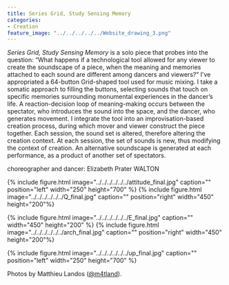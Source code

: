 ```yaml
---
title: Series Grid, Study Sensing Memory
categories:
- Creation
feature_image: "../../../../../Website_drawing_3.png"
---
```


*Series Grid, Study Sensing Memory* is a solo piece that probes into the question: “What happens if a technological tool allowed for any viewer to create the soundscape of a piece, when the meaning and memories attached to each sound are different among dancers and viewers?” I’ve appropriated a 64-button Grid-shaped tool used for music mixing. I take a somatic approach to filling the buttons, selecting sounds that touch on specific memories surrounding monumental experiences in the dancer’s life. A reaction-decision loop of meaning-making occurs between the spectator, who introduces the sound into the space, and the dancer, who generates movement. I integrate the tool into an improvisation-based creation process, during which mover and viewer construct the piece together. Each session, the sound set is altered, therefore altering the creation context. At each session, the set of sounds is new, thus modifying the context of creation. An alternative soundscape is generated at each performance, as a product of another set of spectators.

choreographer and dancer: Elizabeth Prater WALTON 

{% include figure.html image="../../../../../../attitude_final.jpg" caption="" position="left" width="250" height="700" %} {% include figure.html image="../../../../../../Q_final.jpg" caption="" position="right" width="450" height="200"%}

{% include figure.html image="../../../../../../E_final.jpg" caption="" width="450" height="200" %} {% include figure.html image="../../../../../../arch_final.jpg" caption="" position="right" width="450" height="200"%}

{% include figure.html image="../../../../../../up_final.jpg" caption="" position="left" width="250" height="700" %}

Photos by Matthieu Landos ([@m4tland](https://www.instagram.com/m4tland/)).
